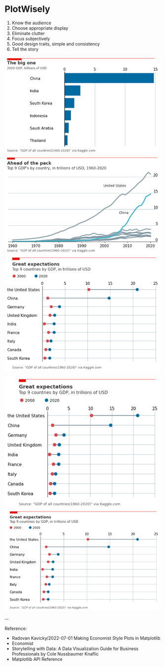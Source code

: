 # PlotWisely

1. Know the audience
2. Choose appropriate display
3. Eliminate clutter
4. Focus subjectively
5. Good design traits, simple and consistency
6. Tell the story

![](1.png)
![](2.png)
![](33.png)

![](32.png)
![](3.png)


--


Reference:
- Radovan Kavicky/2022-07-01 Making Economist Style Plots in Matplotlib
- Economist
- Storytelling with Data: A Data Visualization Guide for Business Professionals by Cole Nussbaumer Knaflic
- Matplotlib API Reference
